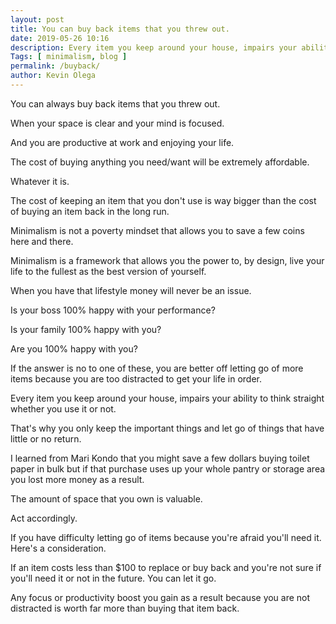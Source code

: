 ```yaml
--- 
layout: post 
title: You can buy back items that you threw out.
date: 2019-05-26 10:16
description: Every item you keep around your house, impairs your ability to think straight whether you use it or not.
Tags: [ minimalism, blog ]
permalink: /buyback/ 
author: Kevin Olega 
--- 
```

You can always buy back items that you threw out.

When your space is clear and your mind is focused.

And you are productive at work and enjoying your life.

The cost of buying anything you need/want will be extremely affordable.

Whatever it is.

The cost of keeping an item that you don't use is way bigger than the cost of buying an item back in the long run.
 
Minimalism is not a poverty mindset that allows you to save a few coins here and there.

Minimalism is a framework that allows you the power to, by design, live your life to the fullest as the best version of yourself.

When you have that lifestyle money will never be an issue. 

Is your boss 100% happy with your performance?

Is your family 100% happy with you?

Are you 100% happy with you?

If the answer is no to one of these, you are better off letting go of more items because you are too distracted to get your life in order.

Every item you keep around your house, impairs your ability to think straight whether you use it or not. 

That's why you only keep the important things and let go of things that have little or no return.

I learned from Mari Kondo that you might save a few dollars buying toilet paper in bulk but if that purchase uses up your whole pantry or storage area you lost more money as a result.

The amount of space that you own is valuable.

Act accordingly.

If you have difficulty letting go of items because you're afraid you'll need it. Here's a consideration.

If an item costs less than $100 to replace or buy back and you're not sure if you'll need it or not in the future. You can let it go.

Any focus or productivity boost you gain as a result because you are not distracted is worth far more than buying that item back.